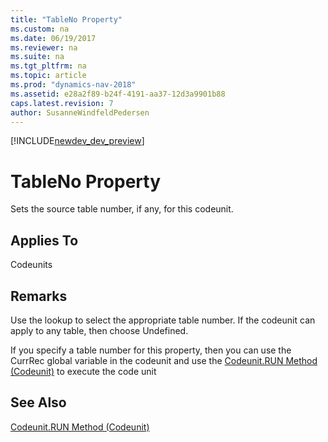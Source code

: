 ```yaml
---
title: "TableNo Property"
ms.custom: na
ms.date: 06/19/2017
ms.reviewer: na
ms.suite: na
ms.tgt_pltfrm: na
ms.topic: article
ms.prod: "dynamics-nav-2018"
ms.assetid: e28a2f89-b24f-4191-aa37-12d3a9901b88
caps.latest.revision: 7
author: SusanneWindfeldPedersen
---
```


[!INCLUDE[newdev_dev_preview](../includes/newdev_dev_preview.md)]

# TableNo Property
Sets the source table number, if any, for this codeunit.  
  
## Applies To  
 Codeunits  
  
## Remarks  
 Use the lookup to select the appropriate table number. If the codeunit can apply to any table, then choose Undefined.  
  
 If you specify a table number for this property, then you can use the CurrRec global variable in the codeunit and use the [Codeunit.RUN Method \(Codeunit\)](../methods/devenv-codeunit.RUN-method-codeunit.md) to execute the code unit  
  
## See Also  
 [Codeunit.RUN Method \(Codeunit\)](../methods/devenv-codeunit.RUN-method-codeunit.md)